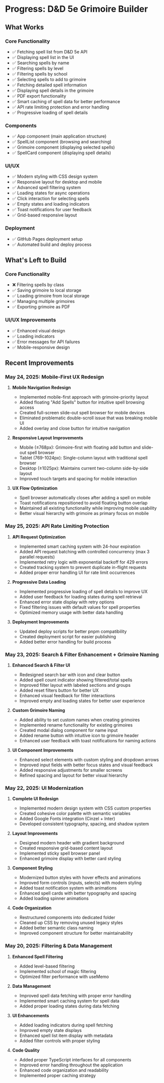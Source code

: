 # Progress: D&D 5e Grimoire Builder

## What Works

### Core Functionality

- ✅ Fetching spell list from D&D 5e API
- ✅ Displaying spell list in the UI
- ✅ Searching spells by name
- ✅ Filtering spells by level
- ✅ Filtering spells by school
- ✅ Selecting spells to add to grimoire
- ✅ Fetching detailed spell information
- ✅ Displaying spell details in the grimoire
- ✅ PDF export functionality
- ✅ Smart caching of spell data for better performance
- ✅ API rate limiting protection and error handling
- ✅ Progressive loading of spell details

### Components

- ✅ App component (main application structure)
- ✅ SpellList component (browsing and searching)
- ✅ Grimoire component (displaying selected spells)
- ✅ SpellCard component (displaying spell details)

### UI/UX

- ✅ Modern styling with CSS design system
- ✅ Responsive layout for desktop and mobile
- ✅ Advanced spell filtering system
- ✅ Loading states for async operations
- ✅ Click interaction for selecting spells
- ✅ Empty states and loading indicators
- ✅ Toast notifications for user feedback
- ✅ Grid-based responsive layout

### Deployment

- ✅ GitHub Pages deployment setup
- ✅ Automated build and deploy process

## What's Left to Build

### Core Functionality

- ❌ Filtering spells by class
- ✅ Saving grimoire to local storage
- ✅ Loading grimoire from local storage
- ✅ Managing multiple grimoires
- ✅ Exporting grimoire as PDF

### UI/UX Improvements

- ✅ Enhanced visual design
- ✅ Loading indicators
- ✅ Error messages for API failures
- ✅ Mobile-responsive design

## Recent Improvements

### May 24, 2025: Mobile-First UX Redesign

1. **Mobile Navigation Redesign**

   - Implemented mobile-first approach with grimoire-priority layout
   - Added floating "Add Spells" button for intuitive spell browsing access
   - Created full-screen slide-out spell browser for mobile devices
   - Eliminated problematic double-scroll issue that was breaking mobile UI
   - Added overlay and close button for intuitive navigation

2. **Responsive Layout Improvements**

   - Mobile (≤768px): Grimoire-first with floating add button and slide-out spell browser
   - Tablet (769-1024px): Single-column layout with traditional spell browser
   - Desktop (≥1025px): Maintains current two-column side-by-side layout
   - Improved touch targets and spacing for mobile interaction

3. **UX Flow Optimization**

   - Spell browser automatically closes after adding a spell on mobile
   - Toast notifications repositioned to avoid floating button overlap
   - Maintained all existing functionality while improving mobile usability
   - Better visual hierarchy with grimoire as primary focus on mobile

### May 25, 2025: API Rate Limiting Protection

1. **API Request Optimization**

   - Implemented smart caching system with 24-hour expiration
   - Added API request batching with controlled concurrency (max 3 parallel requests)
   - Implemented retry logic with exponential backoff for 429 errors
   - Created tracking system to prevent duplicate in-flight requests
   - Added proper error handling UI for rate limit occurrences

2. **Progressive Data Loading**

   - Implemented progressive loading of spell details to improve UX
   - Added user feedback for loading states during spell retrieval
   - Enhanced error state display with retry options
   - Fixed filtering issues with default values for spell properties
   - Optimized memory usage with better data handling

3. **Deployment Improvements**

   - Updated deploy scripts for better pnpm compatibility
   - Created deployment script for easier publishing
   - Added better error handling for build process

### May 23, 2025: Search & Filter Enhancement + Grimoire Naming

1. **Enhanced Search & Filter UI**

   - Redesigned search bar with icon and clear button
   - Added spell count indicator showing filtered/total spells
   - Improved filter layout with labeled sections and groups
   - Added reset filters button for better UX
   - Enhanced visual feedback for filter interactions
   - Improved empty and loading states for better user experience

2. **Custom Grimoire Naming**

   - Added ability to set custom names when creating grimoires
   - Implemented rename functionality for existing grimoires
   - Created modal dialog component for name input
   - Added rename button with intuitive icon to grimoire header
   - Enhanced user feedback with toast notifications for naming actions

3. **UI Component Improvements**

   - Enhanced select elements with custom styling and dropdown arrows
   - Improved input fields with better focus states and visual feedback
   - Added responsive adjustments for smaller screens
   - Refined spacing and layout for better visual hierarchy

### May 22, 2025: UI Modernization

1. **Complete UI Redesign**

   - Implemented modern design system with CSS custom properties
   - Created cohesive color palette with semantic variables
   - Added Google Fonts integration (Cinzel + Inter)
   - Developed consistent typography, spacing, and shadow system

2. **Layout Improvements**

   - Designed modern header with gradient background
   - Created responsive grid-based content layout
   - Implemented sticky spell browser panel
   - Enhanced grimoire display with better card styling

3. **Component Styling**

   - Modernized button styles with hover effects and animations
   - Improved form controls (inputs, selects) with modern styling
   - Added toast notification system with animations
   - Enhanced spell cards with better typography and spacing
   - Added loading spinner animations

4. **Code Organization**
   - Restructured components into dedicated folder
   - Cleaned up CSS by removing unused legacy styles
   - Added better semantic class naming
   - Improved component structure for better maintainability

### May 20, 2025: Filtering & Data Management

1. **Enhanced Spell Filtering**

   - Added level-based filtering
   - Implemented school of magic filtering
   - Optimized filter performance with useMemo

2. **Data Management**

   - Improved spell data fetching with proper error handling
   - Implemented smart caching system for spell data
   - Added proper loading states during data fetching

3. **UI Enhancements**

   - Added loading indicators during spell fetching
   - Improved empty state displays
   - Enhanced spell list item display with metadata
   - Added filter controls with proper styling

4. **Code Quality**
   - Added proper TypeScript interfaces for all components
   - Improved error handling throughout the application
   - Enhanced code organization and readability
   - Implemented proper caching strategy
